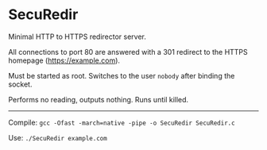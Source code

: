 # SecuRedir
Minimal HTTP to HTTPS redirector server.

All connections to port 80 are answered with a 301 redirect to the HTTPS homepage (https://example.com).

Must be started as root. Switches to the user `nobody` after binding the socket.

Performs no reading, outputs nothing. Runs until killed.

---

Compile: `gcc -Ofast -march=native -pipe -o SecuRedir SecuRedir.c`

Use: `./SecuRedir example.com`
